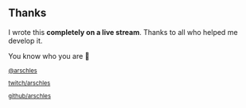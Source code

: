 ## Thanks

I wrote this **completely on a live stream**. Thanks to all who helped me develop it.

You know who you are 💚

<small>

[@arschles](https://twitter.com/arschles)

[twitch/arschles](https://twitch.tv/arschles)

[github/arschles](http://github.com/arschles)

</small>
